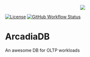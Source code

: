 <p align="center">
  <img src="https://user-images.githubusercontent.com/37857112/206828459-986c46c9-c836-42ff-9c58-108c69d9a8ca.png" />
</p>

[![License][license-shields]][license]
[![GitHub Workflow Status][actions-shields]][actions]

[actions]: https://github.com/arcadia-db/arcadia-db/actions?query=workflow%3ARust
[actions-shields]: https://img.shields.io/github/workflow/status/arcadia-db/arcadia-db/Rust
[license]: https://github.com/arcadia-db/arcadia-db/blob/main/LICENSE.txt
[license-shields]: https://img.shields.io/github/license/arcadia-db/arcadia-db

# ArcadiaDB
An awesome DB for OLTP workloads
